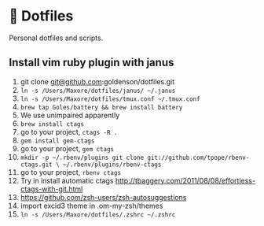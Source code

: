 # 📝  Dotfiles

Personal dotfiles and scripts.

## Install vim ruby plugin with janus
1. git clone git@github.com:goldenson/dotfiles.git
2. `ln -s /Users/Maxore/dotfiles/janus/ ~/.janus`
3. `ln -s /Users/Maxore/dotfiles/tmux.conf ~/.tmux.conf`
4. `brew tap Goles/battery && brew install battery`
5. We use unimpaired apparently
6. `brew install ctags`
7. go to your project, `ctags -R .`
8. `gem install gem-ctags`
9. go to your project, `gem ctags`
10. `mkdir -p ~/.rbenv/plugins
git clone git://github.com/tpope/rbenv-ctags.git \
  ~/.rbenv/plugins/rbenv-ctags`
11. go to your project, `rbenv ctags`
12. Try in install automatic ctags http://tbaggery.com/2011/08/08/effortless-ctags-with-git.html
13. https://github.com/zsh-users/zsh-autosuggestions
14. import excid3 theme in .om-my-zsh/themes
15. `ln -s /Users/Maxore/dotfiles/.zshrc ~/.zshrc`
